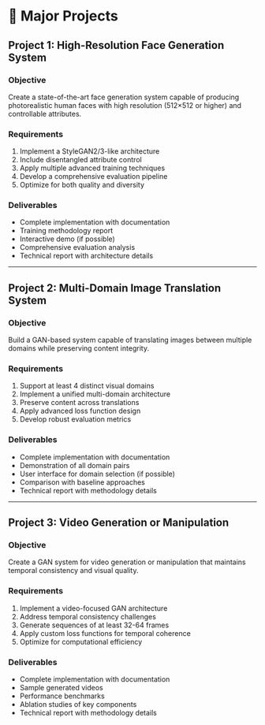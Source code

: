 # 🧠 Major Projects

## Project 1: High-Resolution Face Generation System

### Objective
Create a state-of-the-art face generation system capable of producing photorealistic human faces with high resolution (512×512 or higher) and controllable attributes.

### Requirements
1. Implement a StyleGAN2/3-like architecture
2. Include disentangled attribute control
3. Apply multiple advanced training techniques
4. Develop a comprehensive evaluation pipeline
5. Optimize for both quality and diversity

### Deliverables
- Complete implementation with documentation
- Training methodology report
- Interactive demo (if possible)
- Comprehensive evaluation analysis
- Technical report with architecture details

---

## Project 2: Multi-Domain Image Translation System

### Objective
Build a GAN-based system capable of translating images between multiple domains while preserving content integrity.

### Requirements
1. Support at least 4 distinct visual domains
2. Implement a unified multi-domain architecture
3. Preserve content across translations
4. Apply advanced loss function design
5. Develop robust evaluation metrics

### Deliverables
- Complete implementation with documentation
- Demonstration of all domain pairs
- User interface for domain selection (if possible)
- Comparison with baseline approaches
- Technical report with methodology details

---

## Project 3: Video Generation or Manipulation

### Objective
Create a GAN system for video generation or manipulation that maintains temporal consistency and visual quality.

### Requirements
1. Implement a video-focused GAN architecture
2. Address temporal consistency challenges
3. Generate sequences of at least 32-64 frames
4. Apply custom loss functions for temporal coherence
5. Optimize for computational efficiency

### Deliverables
- Complete implementation with documentation
- Sample generated videos
- Performance benchmarks
- Ablation studies of key components
- Technical report with methodology details
